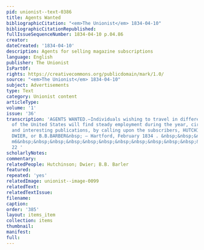 ```yaml
---
pid: unionist--text-0386
title: Agents Wanted
bibliographicCitation: "<em>The Unionist</em> 1834-04-10"
bibliographicCitationRepublished: 
fullIssueSequenceNumber: 1834-04-10 p.04.86
creator: 
dateCreated: '1834-04-10'
description: Agents for selling magazine subscriptions
language: English
publisher: The Unionist
IsPartOf: 
rights: https://creativecommons.org/publicdomain/mark/1.0/
source: "<em>The Unionist</em> 1834-04-10"
subject: Advertisements
type: Text
category: Unionist content
articleType: 
volume: '1'
issue: '36'
transcription: 'AGENTS WANTED.—Individuals wishing to travel in different sections
  of the United States will find steady employment during the year, circulating valuable
  and interesting publications, by calling upon the subscribers, HUTCHINSON &amp;
  DWIER, or B.B.BARBER&nbsp; – Hartford, February 1834 . &nbsp;&nbsp;&nbsp;&nbsp;&nbsp;&nbsp;&nbsp;&nbsp;&nbsp;&nbsp;&nbsp;&nbsp;&nbsp;&nbsp;&nbsp;&nbsp;&nbsp;&nbsp;&nbsp;&nbsp;&nbsp;&nbsp;&nbsp;&nbsp;&nbsp;&nbsp;
  m6&nbsp;&nbsp;&nbsp;&nbsp;&nbsp;&nbsp;&nbsp;&nbsp;&nbsp;&nbsp;&nbsp;&nbsp;&nbsp;&nbsp;&nbsp;&nbsp;&nbsp;&nbsp;
  22 '
scholarlyNotes: 
commentary: 
relatedPeople: Hutchinson; Dwier; B.B. Barler
featured: 
repeated: 'yes'
relatedImage: unionist--image-0099
relatedText: 
relatedTextIssue: 
filename: 
caption: 
order: '385'
layout: items_item
collection: items
thumbnail: 
manifest: 
full: 
---
```

